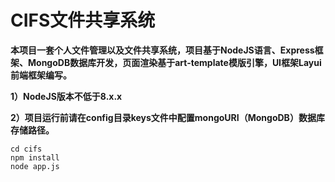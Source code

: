 # CIFS文件共享系统
**本项目一套个人文件管理以及文件共享系统，项目基于NodeJS语言、Express框架、MongoDB数据库开发，页面渲染基于art-template模版引擎，UI框架Layui前端框架编写。**

**1）NodeJS版本不低于8.x.x**

**2）项目运行前请在config目录keys文件中配置mongoURI（MongoDB）数据库存储路径。**

```
cd cifs
npm install 
node app.js
```
